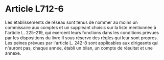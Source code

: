 # Article L712-6

Les établissements de réseau sont tenus de nommer au moins un commissaire aux comptes et un suppléant choisis sur la liste mentionnée à l'article L. 225-219, qui exercent leurs fonctions dans les conditions prévues par les dispositions du livre II sous réserve des règles qui leur sont propres.   Les peines prévues par l'article L. 242-8 sont applicables aux dirigeants qui n'auront pas, chaque année, établi un bilan, un compte de résultat et une annexe.